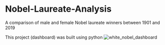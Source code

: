 # Nobel-Laureate-Analysis
A comparison of male and female Nobel laureate  winners between 1901 and 2019 

This project (dashboard) was built using python
![white_nobel_dashboard](https://user-images.githubusercontent.com/122671868/221360000-58c43b86-1e5a-49c1-aa22-1cabf677d15f.png)
